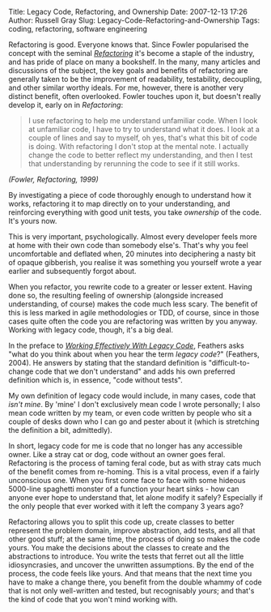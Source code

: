 Title: Legacy Code, Refactoring, and Ownership
Date: 2007-12-13 17:26
Author: Russell Gray
Slug: Legacy-Code-Refactoring-and-Ownership
Tags: coding, refactoring, software engineering

Refactoring is good. Everyone knows that. Since Fowler popularised the concept
with the seminal [*Refactoring*][1] it's become a staple of the industry, and
has pride of place on many a bookshelf. In the many, many articles and
discussions of the subject, the key goals and benefits of refactoring are
generally taken to be the improvement of readability, testability, decoupling,
and other similar worthy ideals. For me, however, there is another very
distinct benefit, often overlooked. Fowler touches upon it, but doesn't really
develop it, early on in *Refactoring*:

> I use refactoring to help me understand unfamiliar code. When I look at
unfamiliar code, I have to try to understand what it does. I look at a couple
of lines and say to myself, oh yes, that's what this bit of code is doing.
With refactoring I don't stop at the mental note. I actually change the code
to better reflect my understanding, and then I test that understanding by
rerunning the code to see if it still works.
>
<cite>(Fowler, *Refactoring*, 1999)</cite>

By investigating a piece of code thoroughly enough to understand how it works,
refactoring it to map directly on to your understanding, and reinforcing
everything with good unit tests, you take *ownership* of the code. It's yours
now.

This is very important, psychologically. Almost every developer feels more at
home with their own code than somebody else's. That's why you feel
uncomfortable and deflated when, 20 minutes into deciphering a nasty bit of
opaque gibberish, you realise it was something you yourself wrote a year
earlier and subsequently forgot about.

When you refactor, you rewrite code to a greater or lesser extent. Having done
so, the resulting feeling of ownership (alongside increased understanding, of
course) makes the code much less scary. The benefit of this is less marked in
agile methodologies or TDD, of course, since in those cases quite often the
code you are refactoring was written by you anyway. Working with legacy code,
though, it's a big deal.

In the preface to [*Working Effectively With Legacy Code*][2], Feathers asks
"what do you think about when you hear the term *legacy code*?" (Feathers,
2004). He answers by stating that the standard definition is "difficult-to-
change code that we don't understand" and adds his own preferred definition
which is, in essence, "code without tests".

My own definition of legacy code would include, in many cases, code that
*isn't mine*. By 'mine' I don't exclusively mean code I wrote personally; I
also mean code written by my team, or even code written by people who sit a
couple of desks down who I can go and pester about it (which is stretching the
definition a bit, admittedly).

In short, legacy code for me is code that no longer has any accessible owner.
Like a stray cat or dog, code without an owner goes feral. Refactoring is the
process of taming feral code, but as with stray cats much of the benefit comes
from re-homing. This is a vital process, even if a fairly unconscious one.
When you first come face to face with some hideous 5000-line spaghetti monster
of a function your heart sinks - how can anyone ever hope to understand that,
let alone modify it safely? Especially if the only people that ever worked
with it left the company 3 years ago?

Refactoring allows you to split this code up, create classes to better
represent the problem domain, improve abstraction, add tests, and all that
other good stuff; at the same time, the process of doing so makes the code
yours. You make the decisions about the classes to create and the abstractions
to introduce. You write the tests that ferret out all the little
idiosyncrasies, and uncover the unwritten assumptions. By the end of the
process, the code feels like yours. And that means that the next time you have
to make a change there, you benefit from the double whammy of code that is not
only well-written and tested, but recognisably *yours*; and that's the kind of
code that you won't mind working with.


[1]: http://www.amazon.co.uk/Refactoring-Improving-Design-Existing-Technology/dp/0201485672/
[2]: http://www.amazon.co.uk/Working-Effectively-Legacy-Robert-Martin/dp/0131177052/